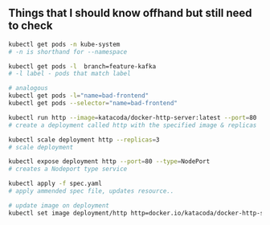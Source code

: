 ## Things that I should know offhand but still need to check

```bash
kubectl get pods -n kube-system
# -n is shorthand for --namespace
```

```bash
kubectl get pods -l  branch=feature-kafka
# -l label - pods that match label

# analogous
kubectl get pods -l="name=bad-frontend"
kubectl get pods --selector="name=bad-frontend"

```

```bash
kubectl run http --image=katacoda/docker-http-server:latest --port=80
# create a deployment called http with the specified image & replicas
```

```bash
kubectl scale deployment http --replicas=3
# scale deployment
```

```bash
kubectl expose deployment http --port=80 --type=NodePort
# creates a Nodeport type service
```

```bash
kubectl apply -f spec.yaml
# apply ammended spec file, updates resource..
```

```bash
# update image on deployment
kubectl set image deployment/http http=docker.io/katacoda/docker-http-server:latest
```
